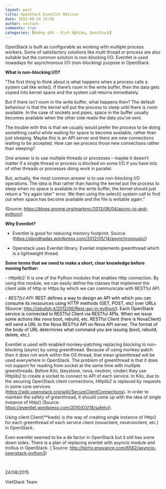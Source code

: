 ```yaml
---
layout: post
title: OpenStack Eventlet Notices
date: 2015-08-24 15:50
author: vnstack
comments: true
categories: [Hướng dẫn - Kinh Nghiệm, OpenStack]
---
```

OpenStack is built as configurable as working with multiple process workers. Some of satisfactory solutions like multi thread or process are also suitable but the common solution is non-blocking I/O. Eventlet is used nowadays for asynchronous I/O (non-blocking) purpose in OpenStack.

<strong>What is non-blocking I/O?</strong>

“The first thing to think about is what happens when a process calls a system call like write(). If there’s room in the write buffer, then the data gets copied into kernel space and the system call returns immediately.

But if there isn’t room in the write buffer, what happens then? The default behaviour is that the kernel will put the process to sleep until there is room available. In the case of sockets and pipes, space in the buffer usually becomes available when the other side reads the data you’ve sent.

The trouble with this is that we usually would prefer the process to be doing something useful while waiting for space to become available, rather than just sleeping. Maybe this is an API server and there are new connections waiting to be accepted. How can we process those new connections rather than sleeping?

One answer is to use multiple threads or processes – maybe it doesn’t matter if a single thread or process is blocked on some I/O if you have lots of other threads or processes doing work in parallel.

But, actually, the most common answer is to use non-blocking I/O operations. The idea is that rather than having the kernel put the process to sleep when no space is available in the write buffer, the kernel should just return a “try again later” error. We then using the select() system call to find out when space has become available and the file is writable again.”

(Source: https://blogs.gnome.org/markmc/2013/06/04/async-io-and-python/)

<strong>Why Eventlet?</strong>

<ul>
<li>Eventlet is good for reducing memory footprint. Source (<a href="https://davidhadas.wordpress.com/2012/05/14/asynchronousio/">https://davidhadas.wordpress.com/2012/05/14/asynchronousio/</a>)</p></li>
<li><p>Openstack uses Eventlet library. Evenlet implements greenthread which is a lightweight thread.</p></li>
</ul>

<p><strong>Some terms that we need to make a short, clear knowledge before moving further:</strong>

<em>- Httplib2:</em> It is one of the Python modules that enables Http connection. By using this module, we can easily define the classes that implement the client side of Http or Https by which we can communicate with RESTful API.

<em>- RESTful API: </em><span style="color:#000000;">REST defines a way to design an API with which you can consume its ressources using HTTP methods (GET, POST, etc) over URLs (Source: <a href="http://isbullsh.it/2012/06/Rest-api-in-python/">http://isbullsh.it/2012/06/Rest-api-in-python/</a>). </span><span style="color:#000000;">Each OpenStack service is connected to RESTful Client via RESTful APIs. When we issue some actions like nova boot, rebuild, etc. RESTful Client (here is NovaClient) will send a URL to the Nova RESTful API on Nova API server. The format of the body of URL determines what command you are issuing (boot, rebuild, delete, etc.)</span>

Eventlet is used with enabled monkey-patching replacing blocking to non-blocking (async) by using greenthread. Because of using monkey-patch then it does not work within the OS thread, that mean greenthread will be used everywhere in OpenStack. The problem of greenthread is that it does not support for reading from socket at the same time with multiple greenthreads. Before Kilo, (keystone, nova, neutron, cinder) they use Httplib2 to create a socket to connect to API of each service. In Kilo, due to the securing OpenStack client connections, Httplib2 is replaced by requests in some core services (<a href="https://wiki.openstack.org/wiki/SecureClientConnections">https://wiki.openstack.org/wiki/SecureClientConnections</a>). In order to maintain the safety of greenthread, it should come up with the idea of single instance of Http() (Source: <a href="https://eventlet.wordpress.com/2010/03/18/safety/">https://eventlet.wordpress.com/2010/03/18/safety/</a>).

Using client.Client(**kwds) is the way of creating single instance of Http() for each greenthread of each service client (novaclient, neutronclient, etc.) in OpenStack.

Even eventlet seemed to be a de factor in OpenStack but it still has some down sides. There is a plan of replacing evenlet with asyncio module and trollius in OpenStack. ( Source: http://techs.enovance.com/6562/asyncio-openstack-python3)

&nbsp;

24/08/2015

VietStack Team

